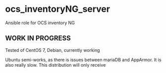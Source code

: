 # ocs_inventoryNG_server
Ansible role for OCS inventory NG

## WORK IN PROGRESS ##

Tested of CentOS 7, Debian, currently working


Ubuntu semi-works, as there is issues between mariaDB and AppArmor.
It is also really slow. This distribution will only receive 
